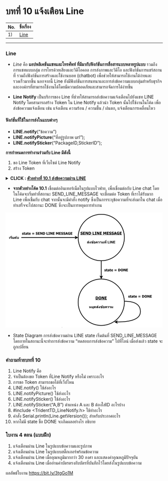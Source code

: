 # บทที่ 10 แจ้งเตือน Line

No. |ชื่อเรื่อง|
----- |----- |
1)|[Line](https://github.com/phisic1714/IoT-Learning-Set/blob/main/%E0%B8%9A%E0%B8%97%E0%B8%97%E0%B8%B5%E0%B9%8810/%E0%B8%9A%E0%B8%97%E0%B8%97%E0%B8%B5%E0%B9%88_10.md#line)|


---
### **Line**
* *Line* คือ **แอปพลิเคชันแชทและโทรศัพท์ ที่มีมากับฟังก์ชันการสื่อสารแบบหลายรูปแบบ** รวมถึงการแชทแบบกลุ่ม การโทรด้วยเสียงและวิดีโอคอล การส่งภาพและวิดีโอ และฟังก์ชันการแชร์สถานที่ รวมถึงฟังก์ชันการสร้างและใช้งานบอท (chatbot) เพื่อช่วยให้สามารถใช้งานได้ง่ายและรวดเร็วมากขึ้น นอกจากนี้ Line ยังมีฟังก์ชันการสนทนาและการส่งข้อความแบบกลุ่มสำหรับธุรกิจและองค์กรที่สามารถใช้งานได้โดยมีความปลอดภัยและสามารถจัดการได้ง่ายขึ้น

* **Line Notify** เป็นบริการของ Line ที่ช่วยให้สามารถส่งข้อความแจ้งเตือนไปยังแชท LINE Notify โดยสามารถสร้าง Token ใน Line Notify แล้วนำ Token นั้นไปใช้งานในโค้ด เพื่อส่งข้อความแจ้งเตือน เช่น แจ้งเตือน ความร้อน / ความชื้น / ฝนตก, แจ้งเตือนการเคลื่อนไหว

#### **ฟังก์ชั่นที่ใช้ในการส่งในแบบต่างๆ**
-   **LINE.notify**(“ข้อความ”)
-   **LINE.notifyPicture**(“ที่อยู่รูปภาพ url”);
-   **LINE.notifySticker**(“PackageID,StickerID”);

**การกำหนดการทำงานร่วมกับ Line มีดังนี้**
1.	ขอ Line Token ที่เว็บไซต์ Line Notify 
2.	สร้าง Token

**<details><summary>CLICK : <ins>ตัวอย่างที่ 10.1 ส่งข้อความผ่าน LINE</ins></summary>**
<p>

```ruby
#include <TridentTD_LineNotify.h>
#include <ESP8266WiFi.h>
#define WIFI_STA_NAME "_________"
#define WIFI_STA_PASS "_________"
#define LINE_TOKEN "_________"
const int SEND_LINE_MESSAGE = 0;
const int DONE = 1;
    int state;
void setup() {
        state = SEND_LINE_MESSAGE;
    Serial.begin(115200);
    WiFi.mode(WIFI_STA);
    Serial.println(WIFI_STA_NAME);
    Serial.println("WIFI Connecting..");
    WiFi.begin(WIFI_STA_NAME, WIFI_STA_PASS);
    for (int i = 0; i < 20; i++)
    {
        Serial.print(".");
        delay(500);
    }
    if (WiFi.status() == WL_CONNECTED)
    {
        Serial.println("Connected to WiFi");
    }
    else
    {
        Serial.println("Fail to Connected WiFi");
    }
    Serial.println(LINE.getVersion());
}
void loop()
{
    switch (state)
    {
    case SEND_LINE_MESSAGE:
        LINE.setToken(LINE_TOKEN);
        LINE.notify("ทดสอบการส่งข้อความ"); // ส่งข้อความไปที่ LINE
        Serial.println("Send LINE Message");
        state = DONE;
        break;
    case DONE:
        // ส่งข้อความเสร็จแล้ว หยุดการทำงาน
        state = DONE;
        break;
    }
}
```
<p>
</details>

* **จากตัวอย่างโค้ด 10.1** เชื่อมต่ออินเทอร์เน็ตในรูปแบบไวฟาย, เพื่อเชื่อมต่อกับ Line chat โดยในโค้ดจะเริ่มทำที่สถานะ SEND_LINE_MESSAGE จะเชื่อมต่อ Token ที่เราได้รับมาก Line เพื่อเชื่มกับ chat จากนั้นจะมีคำสั่ง notify ซึ่งเป็นการระบุข้อความที่จะส่งมาใน chat เมื่อทำเสร็จจะไปสถานะ DONE ซึ่งจะเป็นการหยุดการทำงาน

![image](image/state-diagram10.1.png)

* State Diagram การส่งข้อความผ่าน LINE state เริ่มต้นที่ SEND_LINE_MESSAGE โดยภายในสถานะนี้จะทำการส่งข้อความ “ทดสอบการส่งข้อความ” ไปที่ไลน์ เมื่อส่งแล้ว state จะถูกเปลี่ยน

### คำถามท้ายบทที่ 10
1.	Line Notify คือ
2.	จำเป็นต้องขอ Token ที่Line Notify หรือไม่ เพราะอะไร
3.	การขอ Token สามารถขอได้ที่เว็ปไหน
4.	LINE.notify() ใช้ส่งอะไร
5.	LINE.notifyPicture() ใช้ส่งอะไร
6.	LINE.notifySticker() ใช้ส่งอะไร
7.	LINE.notifySticker(“A,B”) ตำแหน่ง A และ B ต้องใส่ID อะไรบ้าง
8.	#include <TridentTD_LineNotify.h> ใช้ทำอะไร
9.	คำสั่ง Serial.println(Line.getVersion()); สำหรับประกาศอะไร
10.	หากไม่มี state ชื่อ DONE จะเกิดผลอย่างไร อธิบาย


### ใบงาน 4 ตอน (แบบฝึก)
1)	แจ้งเตือนผ่าน Line ในรูปแบบข้อความและรูปภาพ
2)	แจ้งเตือนผ่าน Line ในรูปแบบสติ๊กเกอร์พร้อมข้อความ
3)	แจ้งเตือนผ่าน Line เมื่ออุณหภูมิมากกว่า 30 องศา และแสดงค่าอุณหภูมิปัจจุบัน
4)	แจ้งเตือนผ่าน Line เมื่ออ่านค่าบัตรตรงกับบัตรที่บันทึกไว้โดยส่งในรูปแบบข้อความ

ผลลัพธ์ใบงาน https://bit.ly/3tgGo1M 